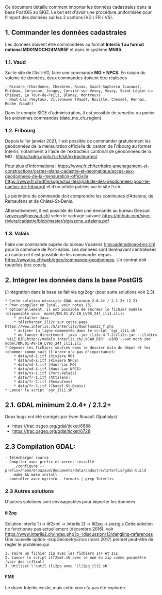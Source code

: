 

Ce document détaille comment importer les données cadastrales dans la base PostGIS au SIGE.
Le but est d'avoir une procédure uniformisée pour l'import des données sur les 3 cantons (VD / FR / VS).


## 1. Commander les données cadastrales

Les données doivent être commandées au format **Interlis 1 au format national MD01MOCH24MN95F** et dans le système **MN95**.

### 1.1. Vaud

Sur le site de l'Asit-VD, faire une commande **MO + NPCS**. En raison du volume de données, deux commandes doivent être réalisées

	- Riviera (Chardonne, Chexbres, Rivaz, Saint-Saphorin (Lavaux), Puidoux, Corseaux, Jongny, Corsier-sur-Vevey, Vevey, Saint-Légier-La Chiésaz, La Tour-de-Peilz, Blonay, Montreux)
	- Haut-Lac (Veytaux, Villeneuve (Vaud), Noville, Chessel, Rennaz, Roche (Vaud))

Dans le compte SIGE d'administration, il est possible de *remettre au panier* les anciennes commandes (date_mo_ch_region).

### 1.2. Fribourg

Depuis le 1er janvier 2021, il est possible de commander gratuitement les géodonnées de la mensuration officielle du canton de Fribourg au format Interlis, notamment à l'aide de l'extracteur cantonal de géodonnées de la MO : 
https://adm.appls.fr.ch/sit/extracteurmo/

Pour plus d'informations :
https://www.fr.ch/territoire-amenagement-et-constructions/cartes-plans-cadastre-et-geomatique/acces-aux-geodonnees-de-la-mensuration-officielle
https://www.fr.ch/dfin/scg/actualites/gratuite-des-geodonnees-pour-le-canton-de-fribourg) et d’un article  publiés sur le site fr.ch.

Le périmètre de commande doit comprendre les communes d'Attalens, de Remaufens et de Châtel-St-Denis.

Alternativement, il est possible de faire une demande au bureau Geosud (veveyse@geosud.ch) selon le cadrage suivant: https://github.com/sige-riviera/cadastre/blob/master/sige/zone_attalens.pdf

### 1.3. Valais

Faire une commande auprès du bureau Vuadens (jmvuadens@geo4me.ch) pour la commune de Port-Valais. Les données sont dorénavant centralisées au canton et il est possible de les commander depuis https://www.vs.ch/web/egeo/commande-geodonnees. Un contrat doit toutefois être conclu.


## 2. Intégrer les données dans la base PostGIS

L'intégration dans la base se fait via ogr2ogr (pour autre solutions voir 2.3).

	* Cette solution nécessite GDAL minimum 2.0.4+ / 2.1.2+ (2.2)
	* Pour compiler en local, voir notes (3)
	* Optionnellement, il est possible de recréer le fichier modèle (disponible sous  model/DM.01-AV-CH_LV95_24f_ili1.ili):
		* installer Java
		* télécharger ili2c sur cette page https://www.interlis.ch/interlis2/download23_f.php
		* activer la ligne commentée dans le script `ogr_ili1.sh`
		* ou lancer ̀directement ̀ java -jar ili2c-4.7.2/ili2c.jar --ilidirs '%ILI_DIR;http://models.interlis.ch/;%JAR_DIR' -oIMD --out moch.imd model/DM.01-AV-CH_LV95_24f_ili1.ili`
	* Déposer les fichiers sources dans le dossier data du dépot et les renommer comme suit (l'ordre n'a pas d'importance):
		* data/vd-1.itf (Riviera MO)
		* data/vd-2.itf (Riviera NPCS)
		* data/vd-3.itf (Haut-Lac MO)
		* data/vd-4.itf (Haut-Lac NPCS)
		* data/vs-1.itf (Port-Valais)
		* data/fr-1.itf (Attalens)
		* data/fr-2.itf (Remaufens)
		* data/fr-3.itf (Chatel-St-Denis)
	* Lancer le script `ogr_ili1.sh`


## 2.1. GDAL minimum 2.0.4+ / 2.1.2+

Deux bugs ont été corrigés par Even Rouault (Spatialys)

* https://trac.osgeo.org/gdal/ticket/6688
* https://trac.osgeo.org/gdal/ticket/6728

## 2.3 Compilation GDAL:
	- Télécharger source
	- Compiler avec prefix et xerces installé
		./configure --prefix=/home/drouzaud/Documents/data/cadastre/interlis/gdal-build
		make && make install
	- contrôler avec ogrinfo --formats | grep Interlis



### 2.3 Autres solutions

D'autres solutions sont envisageables pour importer les données

#### ili2pg

Solution interlis 1 (-> itf2xml -> interlis 2) -> ili2pg -> postgis
Cette solution ne fonctionne pas actuellement (décembre 2016), voir https://www.interlis2.ch/index.php?p=/discussion/13/dangling-references
Une nouvelle option -skipGeometryErros (mars 2017) permet peut-être de régler le problème.qui

	1. Faire un fichier zip avec les fichiers ITF et ILI
	2. Lancer le script itf2xml.sh avec le nom du zip comme paramètre (voir doc itf2xml)
	3. Utiliser l'outil ili2pg avec `ili2pg_ili2.sh`

#### FME

Le driver Interlis existe, mais cette voie n'a pas été explorée.
